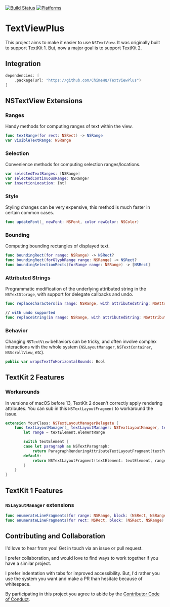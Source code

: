 [![Build Status][build status badge]][build status]
[![Platforms][platforms badge]][platforms]

# TextViewPlus

This project aims to make it easier to use `NSTextView`. It was originally built to support TextKit 1. But, now a major goal is to support TextKit 2.

## Integration

```swift
dependencies: [
    .package(url: "https://github.com/ChimeHQ/TextViewPlus")
]
```

## NSTextView Extensions

### Ranges

Handy methods for computing ranges of text within the view.

```swift
func textRange(for rect: NSRect) -> NSRange
var visibleTextRange: NSRange
```

### Selection

Convenience methods for computing selection ranges/locations.

```swift
var selectedTextRanges: [NSRange]
var selectedContinuousRange: NSRange?
var insertionLocation: Int?
```

### Style

Styling changes can be very expensive, this method is much faster in certain common cases.

```swift
func updateFont(_ newFont: NSFont, color newColor: NSColor)
```

### Bounding

Computing bounding rectangles of displayed text.

```swift
func boundingRect(for range: NSRange) -> NSRect?
func boundingRect(forGlyphRange range: NSRange) -> NSRect?
func boundingSelectionRects(forRange range: NSRange) -> [NSRect]
```

### Attributed Strings

Programmatic modification of the underlying attributed string in the `NSTextStorage`, with support for delegate callbacks and undo.

```swift
func replaceCharacters(in range: NSRange, with attributedString: NSAttributedString)

// with undo supported
func replaceString(in range: NSRange, with attributedString: NSAttributedString)
```

### Behavior

Changing `NSTextView` behaviors can be tricky, and often involve complex interactions with the whole system (`NSLayoutManager`, `NSTextContainer`, `NSScrollView`, etc).

```swift
public var wrapsTextToHorizontalBounds: Bool
```

## TextKit 2 Features

### Workarounds

In versions of macOS before 13, TextKit 2 doesn't correctly apply rendering attributes. You can sub in this `NSTextLayoutFragment` to workaround the issue.

```swift
extension YourClass: NSTextLayoutManagerDelegate {
    func textLayoutManager(_ textLayoutManager: NSTextLayoutManager, textLayoutFragmentFor location: NSTextLocation, in textElement: NSTextElement) -> NSTextLayoutFragment {
        let range = textElement.elementRange

        switch textElement {
        case let paragraph as NSTextParagraph:
            return ParagraphRenderingAttributeTextLayoutFragment(textParagraph: paragraph, range: range)
        default:
            return NSTextLayoutFragment(textElement: textElement, range: range)
        }
    }
}
```

## TextKit 1 Features

### `NSLayoutManager` extensions

```swift
func enumerateLineFragments(for range: NSRange, block: (NSRect, NSRange) -> Void)
func enumerateLineFragments(for rect: NSRect, block: (NSRect, NSRange) -> Void)
```

## Contributing and Collaboration

I'd love to hear from you! Get in touch via an issue or pull request.

I prefer collaboration, and would love to find ways to work together if you have a similar project.

I prefer indentation with tabs for improved accessibility. But, I'd rather you use the system you want and make a PR than hesitate because of whitespace.

By participating in this project you agree to abide by the [Contributor Code of Conduct](CODE_OF_CONDUCT.md).

[build status]: https://github.com/ChimeHQ/TextViewPlus/actions
[build status badge]: https://github.com/ChimeHQ/TextViewPlus/workflows/CI/badge.svg
[platforms]: https://swiftpackageindex.com/ChimeHQ/TextViewPlus
[platforms badge]: https://img.shields.io/endpoint?url=https%3A%2F%2Fswiftpackageindex.com%2Fapi%2Fpackages%2FChimeHQ%2FTextViewPlus%2Fbadge%3Ftype%3Dplatforms
